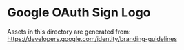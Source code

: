 # Google OAuth Sign Logo

Assets in this directory are generated from: https://developers.google.com/identity/branding-guidelines
